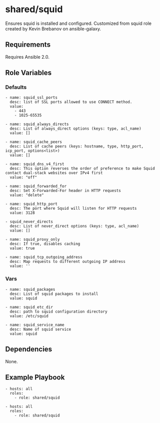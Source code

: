 # shared/squid #

Ensures squid is installed and configured.
Customized from squid role created by Kevin Brebanov on ansible-galaxy.

## Requirements ##

Requires Ansible 2.0.

## Role Variables ##

### Defaults ###

    - name: squid_ssl_ports
      desc: list of SSL ports allowed to use CONNECT method.
      value:
        - 443
        - 1025-65535

    - name: squid_always_directs
      desc: List of always_direct options (keys: type, acl_name)
      value: []

    - name: squid_cache_peers
      desc: List of cache peers (keys: hostname, type, http_port, icp_port, options<list>)
      value: []

    - name: squid_dns_v4_first
      desc: This option reverses the order of preference to make Squid contact dual-stack websites over IPv4 first
      value: "off"

    - name: squid_forwarded_for
      desc: Set X-Forwarded-For header in HTTP requests
      value: "delete"

    - name: squid_http_port
      desc: The port where Squid will listen for HTTP requests
      value: 3128

    - squid_never_directs
      desc: List of never_direct options (keys: type, acl_name)
      value: []

    - name: squid_proxy_only
      desc: If true, disables caching
      value: true

    - name: squid_tcp_outgoing_address
      desc: Map requests to different outgoing IP address 
      value: ''

### Vars ###

    - name: squid_packages
      desc: List of squid packages to install
      value: squid

    - name: squid_etc_dir
      desc: path to squid configuration directory
      value: /etc/squid

    - name: squid_service_name
      desc: Name of squid service
      value: squid


## Dependencies ##

None.

## Example Playbook ##

    - hosts: all
      roles:
        - role: shared/squid

    - hosts: all
      roles:
        - role: shared/squid

